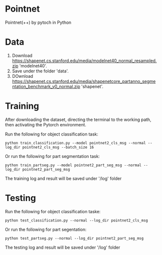 # Pointnet
Pointnet(++) by pytoch in Python

# Data
1. Download https://shapenet.cs.stanford.edu/media/modelnet40_normal_resampled.zip 'modelnet40'.
2. Save under the folder 'data'. 
3. DOwnload https://shapenet.cs.stanford.edu/media/shapenetcore_partanno_segmentation_benchmark_v0_normal.zip 'shapenet'. 

# Training
After downloading the dataset, directing the terminal to the working path, then activating the Pytorch environment. 

Run the following for object classification task:

```
python train_classification.py --model pointnet2_cls_msg --normal --log_dir pointnet2_cls_msg --batch_size 16
```

Or run the following for part segmentation task:
```
python train_partseg.py --model pointnet2_part_seg_msg --normal --log_dir pointnet2_part_seg_msg
```
 

The training log and result will be saved under '/log' folder

# Testing
Run the following for object classification taske:
```
python test_classification.py --normal --log_dir pointnet2_cls_msg
``` 


Or run the following for part segentation:
```
python test_partseg.py --normal --log_dir pointnet2_part_seg_msg
``` 


The testing log and result will be saved under '/log' folder

